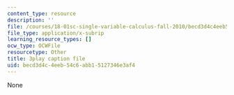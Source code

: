```yaml
---
content_type: resource
description: ''
file: /courses/18-01sc-single-variable-calculus-fall-2010/becd3d4c4eeb54c6abb15127346e3af4_7vVBtiVXIw.vtt
file_type: application/x-subrip
learning_resource_types: []
ocw_type: OCWFile
resourcetype: Other
title: 3play caption file
uid: becd3d4c-4eeb-54c6-abb1-5127346e3af4
---
```

None

